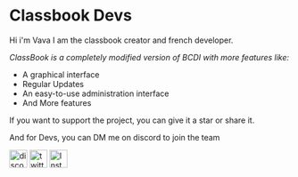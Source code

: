 # Classbook Devs
Hi i'm Vava I am the classbook creator and french developer. 

<em> ClassBook is a completely modified version of BCDI with more features like: </em>

- A graphical interface 
- Regular Updates
- An easy-to-use administration interface
- And More features

If you want to support the project, you can give it a star or share it. 

And for Devs, you can DM me on discord to join the team 
<div min-width="65px" min-height="30px">
 <a href="https://discord.com/"><img width="32px" height="32px" margin="5px" src="https://github.com/classbook-devloppers/.github/assets/discord.png" alt="discord"></a> <a href="https://twitter.com"/><img width="32px" height="32px" margin="5px" src="https://github.com/classbook-devloppers/.github/assets/twitter.png" alt="twitter"></a> <a href="https://instagram.com"><img width="32px" height="32px" margin="5px" src="https://github.com/classbook-devloppers/.github/assets/instagram.png" alt="Instagram"></a>
</div>

